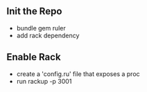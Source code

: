 ## Init the Repo
 - bundle gem ruler
 - add rack dependency

## Enable Rack
 - create a 'config.ru' file that exposes a proc
 - run rackup -p 3001
